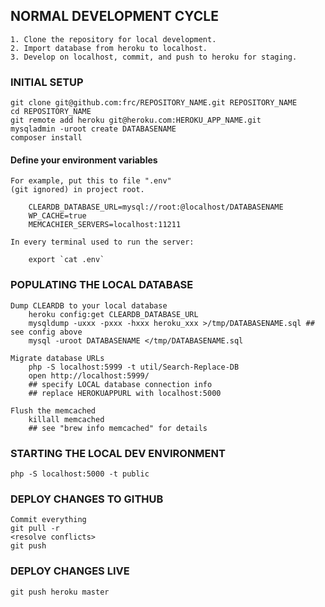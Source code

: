 NORMAL DEVELOPMENT CYCLE
------------------------

    1. Clone the repository for local development.
    2. Import database from heroku to localhost.
    3. Develop on localhost, commit, and push to heroku for staging.

### INITIAL SETUP

    git clone git@github.com:frc/REPOSITORY_NAME.git REPOSITORY_NAME
    cd REPOSITORY_NAME
    git remote add heroku git@heroku.com:HEROKU_APP_NAME.git
    mysqladmin -uroot create DATABASENAME
    composer install

#### Define your environment variables

    For example, put this to file ".env"
    (git ignored) in project root.

        CLEARDB_DATABASE_URL=mysql://root:@localhost/DATABASENAME
        WP_CACHE=true
        MEMCACHIER_SERVERS=localhost:11211

    In every terminal used to run the server:

        export `cat .env`

### POPULATING THE LOCAL DATABASE

    Dump CLEARDB to your local database
        heroku config:get CLEARDB_DATABASE_URL
        mysqldump -uxxx -pxxx -hxxx heroku_xxx >/tmp/DATABASENAME.sql ## see config above
        mysql -uroot DATABASENAME </tmp/DATABASENAME.sql

    Migrate database URLs
        php -S localhost:5999 -t util/Search-Replace-DB
        open http://localhost:5999/
        ## specify LOCAL database connection info
        ## replace HEROKUAPPURL with localhost:5000

    Flush the memcached
        killall memcached
        ## see "brew info memcached" for details

### STARTING THE LOCAL DEV ENVIRONMENT

    php -S localhost:5000 -t public

### DEPLOY CHANGES TO GITHUB

    Commit everything
    git pull -r
    <resolve conflicts>
    git push

### DEPLOY CHANGES LIVE

    git push heroku master
